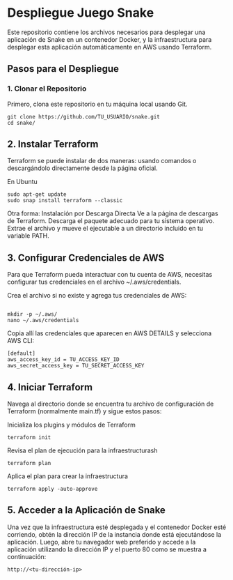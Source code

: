 # Despliegue Juego Snake

Este repositorio contiene los archivos necesarios para desplegar una aplicación de Snake en un contenedor Docker, y la infraestructura para desplegar esta aplicación automáticamente en AWS usando Terraform.

## Pasos para el Despliegue

### 1. Clonar el Repositorio
Primero, clona este repositorio en tu máquina local usando Git.

```
git clone https://github.com/TU_USUARIO/snake.git
cd snake/
```

## 2. Instalar Terraform
Terraform se puede instalar de dos maneras: usando comandos o descargándolo directamente desde la página oficial.

En Ubuntu

```
sudo apt-get update
sudo snap install terraform --classic
```
Otra forma: Instalación por Descarga Directa
Ve a la página de descargas de Terraform.
Descarga el paquete adecuado para tu sistema operativo.
Extrae el archivo y mueve el ejecutable a un directorio incluido en tu variable PATH.

## 3. Configurar Credenciales de AWS

Para que Terraform pueda interactuar con tu cuenta de AWS, necesitas configurar tus credenciales en el archivo ~/.aws/credentials.

Crea el archivo si no existe y agrega tus credenciales de AWS:
```

mkdir -p ~/.aws/
nano ~/.aws/credentials
```
Copia allí las credenciales que aparecen en AWS DETAILS y selecciona AWS CLI:

```
[default]
aws_access_key_id = TU_ACCESS_KEY_ID
aws_secret_access_key = TU_SECRET_ACCESS_KEY
```
## 4. Iniciar Terraform
Navega al directorio donde se encuentra tu archivo de configuración de Terraform (normalmente main.tf) y sigue estos pasos:

Inicializa los plugins y módulos de Terraform
```
terraform init
```
Revisa el plan de ejecución para la infraestructurash
```
terraform plan
```
Aplica el plan para crear la infraestructura
```
terraform apply -auto-approve
```

## 5. Acceder a la Aplicación de Snake

Una vez que la infraestructura esté desplegada y el contenedor Docker esté corriendo, obtén la dirección IP de la instancia donde está ejecutándose la aplicación. Luego, abre tu navegador web preferido y accede a la aplicación utilizando la dirección IP y el puerto 80 como se muestra a continuación:

```
http://<tu-dirección-ip>
```
